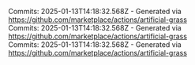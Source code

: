 Commits: 2025-01-13T14:18:32.568Z - Generated via https://github.com/marketplace/actions/artificial-grass
<br>
Commits: 2025-01-13T14:18:32.568Z - Generated via https://github.com/marketplace/actions/artificial-grass
<br>
Commits: 2025-01-13T14:18:32.568Z - Generated via https://github.com/marketplace/actions/artificial-grass
<br>

